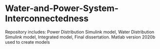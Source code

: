 # Water-and-Power-System-Interconnectedness
Repository includes: Power Distribution Simulink model, Water Distribution Simulink model, Integrated model, Final dissertation. Matlab version 2020b used to create models
